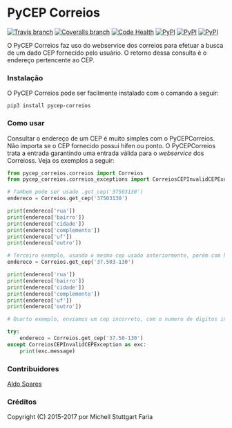PyCEP Correios
=============

[![Travis branch](https://img.shields.io/travis/mstuttgart/pycep-correios/develop.svg?style=flat-square)](https://travis-ci.org/mstuttgart/pycep-correios)
[![Coveralls branch](https://img.shields.io/coveralls/mstuttgart/pycep-correios/develop.svg?style=flat-square)](https://coveralls.io/github/mstuttgart/pycep-correios?branch=develop)
[![Code Health](https://landscape.io/github/mstuttgart/pycep-correios/develop/landscape.svg?style=flat-square)](https://landscape.io/github/mstuttgart/pycep-correios/develop)
[![PyPI](https://img.shields.io/pypi/v/pycep-correios.svg?style=flat-square)](https://pypi.python.org/pypi/pycep-correios)
[![PyPI](https://img.shields.io/pypi/pyversions/pycep-correios.svg?style=flat-square)](https://pypi.python.org/pypi/pycep-correios)
[![PyPI](https://img.shields.io/pypi/l/pycep-correios.svg?style=flat-square)](https://github.com/mstuttgart/pycep-correios/blob/develop/LICENSE)

O PyCEP Correios faz uso do webservice dos correios para efetuar a busca de um dado CEP fornecido pelo usuário. O retorno dessa consulta é o endereço pertencente ao CEP.

### Instalação
O PyCEP Correios pode ser facilmente instalado com o comando a seguir:

```
pip3 install pycep-correios
```

### Como usar

Consultar o endereço de um CEP é muito simples com o PyCEPCorreios. Não importa se o CEP fornecido possui hífen ou ponto. O PyCEPCorreios trata a entrada garantindo uma entrada válida para o *webservice* dos Correioss.
Veja os exemplos a seguir:

```python
from pycep_correios.correios import Correios
from pycep_correios.correios_exceptions import CorreiosCEPInvalidCEPException

# Tambem pode ser usado .get_cep('37503130')
endereco = Correios.get_cep('37503130')

print(endereco['rua'])
print(endereco['bairro'])
print(endereco['cidade'])
print(endereco['complemento'])
print(endereco['uf'])
print(endereco['outro'])

# Terceiro exemplo, usando o mesmo cep usado anteriormente, porém com hífen e ponto.
endereco = Correios.get_cep('37.503-130')

print(endereco['rua'])
print(endereco['bairro'])
print(endereco['cidade'])
print(endereco['complemento'])
print(endereco['uf'])
print(endereco['outro'])

# Quarto exemplo, enviamos um cep incorreto, com o numero de digitos inferior a 8.

try:
    endereco = Correios.get_cep('37.50-130')
except CorreiosCEPInvalidCEPException as exc:
    print(exc.message)

```

### Contribuidores

[Aldo Soares](https://github.com/Aldo774)

### Créditos

Copyright (C) 2015-2017 por Michell Stuttgart Faria
